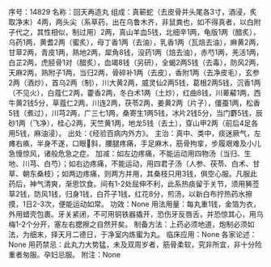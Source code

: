 序号：14829
名称：回天再造丸
组成：真蕲蛇（去皮骨并头尾各3寸，酒浸，炙取净末）4两，两头尖（系草药，出在乌鲁木齐，非鼠粪也，如不得真者，以白附子代之，其性相似，制过用）2两，真山羊血5钱，北细辛1两，龟版1两（醋炙），乌药1两，黄耆2两（蜜炙），母丁香1两（去油），乳香1两（瓦焙去油），麻黄2两，甘草2两，青皮1两，熟地2两，犀角8钱，没药1两（焙去油），赤芍1两，羌活1两，白芷2两，虎胫骨1对（醋炙），血竭8钱（另研），全蝎2两5钱（去毒），防风2两，天麻2两，熟附子1两，当归2两，骨碎补1两（去皮），香附1两（去净皮毛），玄参2两（酒炒），首乌2两（制），川大黄2两，威灵仙2两5钱，葛根2两5钱，沉香1两（不见火），白蔻仁2两，藿香2两，冬白术1两（土炒），红曲8钱，川萆薢1两，西牛黄2钱5分，草蔻仁2两，川连2两，茯苓2两，姜黄2两（片子），僵蚕1两，松香5钱（煮过），川芎2两，广三七1两，桑寄生1两5钱，冰片2钱5分，当门麝5钱，辰砂1两（飞净），桂心2两，天竺黄1两，地龙5钱（去土），穿山甲2两（前后4足各用5钱，麻油浸）。
出处：《经验百病内外方》。
主治：真中、类中，痰迷厥气，左瘫右痪，半身不遂，口眼斜，腰腿疼痛，手足麻木，筋骨拘挛，步履艰难及小儿急慢惊风，诸般危急之症。
加减：如左边疼痛，不能运动用四物汤（当归、生地、川芎、白芍）；如右边疼痛，不能运动，用四君子汤（人参、茯苓、白术、甘草、朝东桑枝）；如两边疼痛，则两方并用，其桑枝只用3钱，俱空心服。凡服此药后，神气清爽，渐思饮食。间有1-2处屈伸不利，此系热痰留于关节，须用豨莶草2钱，防风1钱，归身1钱，白芥子1钱，红花8分，煎汤，以新白布拧热药水擦摸，1日2-3次，便能运动如常。
功效：None
用法用量：每丸重1钱，金箔为衣，外用蜡壳包裹。牙关紧闭，不可用铜铁器撬开，恐伤牙反唇舌，并恐惊其心，用乌梅1-2个分开，塞左右腮擦之自然开矣。
制备方法：上药必须地道，炮制必须如法，为细末，择天月二德日，于净室内炼蜜为丸。
临床应用：None
各家论述：None
用药禁忌：此丸力大势猛，未及双周岁者，筋骨柔软，究非所宜，非十分险重者匆服。孕妇忌服。
附注：None
